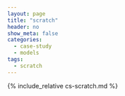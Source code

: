 ```yaml
---
layout: page
title: "scratch"
header: no
show_meta: false
categories:
  - case-study
  - models
tags:
  - scratch
---
```


{% include_relative cs-scratch.md %}
